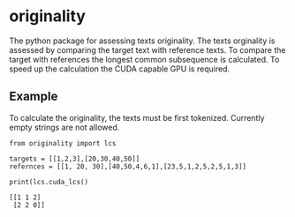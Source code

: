 # originality
The python package for assessing texts originality. The texts orginality is assessed by comparing the target text with reference texts. To compare the target with references the longest common subsequence is calculated. To speed up the calculation the CUDA capable GPU is required.

## Example
To calculate the originality, the texts must be first tokenized. Currently empty strings are not allowed.

```
from originality import lcs

targets = [[1,2,3],[20,30,40,50]]
refernces = [[1, 20, 30],[40,50,4,6,1],[23,5,1,2,5,2,5,1,3]]

print(lcs.cuda_lcs()

[[1 1 2]
 [2 2 0]]
```
